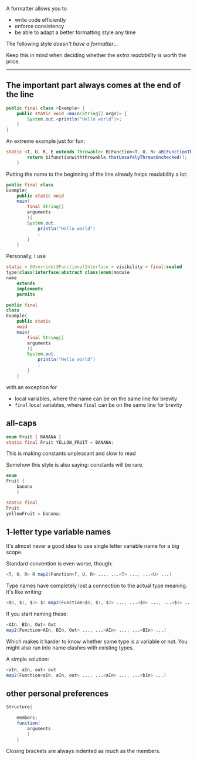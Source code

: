A formatter allows you to

- write code efficiently
- enforce consistency
- be able to adapt a better formatting style any time

The following style _doesn't have a formatter_...

Keep this in mind when deciding whether the _extra readability_ is worth the price.

-------

## The important part always comes at the end of the line

```java
public final class <Example> {
    public static void <main(String[] args)> {
        System.out.<println("Hello world")>;
    }
}
```

An extreme example just for fun:

```java
static <T, U, R, E extends Throwable> BiFunction<T, U, R> aBiFunctionThatUnsafelyThrowsUnchecked(final BiFunctionWithThrowable<T, U, R, E> bifunctionwiththrowable) throws E {
        return bifunctionwiththrowable.thatUnsafelyThrowsUnchecked();
    }
```

Putting the name to the beginning of the line already helps readability a lot:

```java
public final class
Example{
    public static void
    main(
        final String[]
        arguments
        ){
        System.out.
            println("Hello world")
            ;
        }
    }
```
Personally, I use

```java
static > @Override|@FunctionalInterface > visibility > final|sealed
type|class|interface|abstract class|enum|module
name
    extends
    implements
    permits
```

```java
public final
class
Example{
    public static
    void
    main(
        final String[]
        arguments
        ){
        System.out.
            println("Hello world")
            ;
        }
    }
```

with an exception for
- local variables, where the name can be on the same line for brevity
- `final` local variables, where `final` can be on the same line for brevity


## all-caps

```java
enum Fruit { BANANA }
static final Fruit YELLOW_FRUIT = BANANA;
```

This is making constants unpleasant and slow to read

Somehow this style is also saying: constants will be rare.

```java
enum
Fruit {
    banana
    }

static final
Fruit
yellowFruit = banana;
```

## 1-letter type variable names

It's almost never a good idea to use single letter variable name for a big scope.

Standard convention is even worse, though:

```java
<T, U, R> R map2(Function<T, U, R> ..., ...<T> ..., ...<U> ...)
```

Type names have completely lost a connection to the actual type meaning. It's like writing:

```java
<$0, $1, $2> $2 map2(Function<$0, $1, $2> ..., ...<$0> ..., ...<$1> ...)
```

If you start naming these:

```java
<AIn, BIn, Out> Out
map2(Function<AIn, BIn, Out> ..., ...<AIn> ..., ...<BIn> ...)
```

Which makes it harder to know whether some type is a variable or not. You might also run into name clashes with existing types.

A simple solution:

```java
<aIn, aIn, out> out
map2(Function<aIn, aIn, out> ..., ...<aIn> ..., ...<bIn> ...)
```

## other personal preferences

```java
Structure{

    members;
    function(
        arguments
        )
    }
```
Closing brackets are always indented as much as the members.
